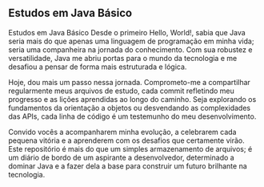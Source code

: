 ## Estudos em Java Básico

Estudos em Java Básico
Desde o primeiro Hello, World!, sabia que Java seria mais do que apenas uma linguagem de programação em minha vida; seria uma companheira na jornada do conhecimento. Com sua robustez e versatilidade, Java me abriu portas para o mundo da tecnologia e me desafiou a pensar de forma mais estruturada e lógica.

Hoje, dou mais um passo nessa jornada. Comprometo-me a compartilhar regularmente meus arquivos de estudo, cada commit refletindo meu progresso e as lições aprendidas ao longo do caminho. Seja explorando os fundamentos da orientação a objetos ou desvendando as complexidades das APIs, cada linha de código é um testemunho do meu desenvolvimento.

Convido vocês a acompanharem minha evolução, a celebrarem cada pequena vitória e a aprenderem com os desafios que certamente virão. Este repositório é mais do que um simples armazenamento de arquivos; é um diário de bordo de um aspirante a desenvolvedor, determinado a dominar Java e a fazer dela a base para construir um futuro brilhante na tecnologia.

